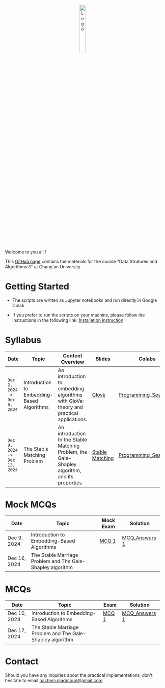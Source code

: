 <div align="center">
    <img src="./images/logo_Changan.png" alt="Logo" width="20%"/>
</div>

Welcome to you all !

This [GitHub page](https://hm-ai.github.io/Data_Structures_Algorithms/) contains the materials for the course "Data Strutures and Algorithms 3" at Chang'an University.

# Getting Started
* The scripts are written as Jupyter notebooks and run directly in Google Colab.

* If you prefer to run the scripts on your machine, please follow the instructions in the following link: [Installation instruction](https://colab.research.google.com/drive/1GtAF3kuPGDhxRYacLVUMm5S8f1uBA_oM?usp=sharing)


# Syllabus

| **Date**                        | **Topic**                                  | **Content Overview**                                                                           | Slides                                                     | **Colabs**                                                                                                          | **Solutions**                                                                                                            |
|---------------------------------|--------------------------------------------|------------------------------------------------------------------------------------------------|------------------------------------------------------------|---------------------------------------------------------------------------------------------------------------------|--------------------------------------------------------------------------------------------------------------------------|
| `Dec 2, 2024 -> Dec 6, 2024`    | Introduction to Embedding-Based Algorithms | An introduction to embedding algorithms with GloVe: theory and practical applications.         | [Glove](Slides/GloVe.pdf)                                  | [Programming_Session_1](https://colab.research.google.com/drive/1p5uRd4hJNaqInZh98hYuiknXI6Rc36-F?usp=sharing)      | [Solution_Programming_Session_1](https://colab.research.google.com/drive/105sORnOHO8hPj0mj7fs2nFbkdYQjLtwk?usp=sharing)  | 
| `Dec 9, 2024 -> Dec 13, 2024`   | The Stable Matching Problem                | An introduction to the Stable Matching Problem, the Gale-Shapley algorithm, and its proporties | [Stable Matching](Slides/Stable_Matching_Gale_Shapley.pdf) | [Programming_Session_2](https://colab.research.google.com/drive/1WFpsSRqH6D7DPo1jHxUC5Ln5FKN-OL5a?usp=sharing)      | [Solution_Programming_Session_2](https://colab.research.google.com/drive/1mqoB_7h2H1da2F_BKfu94hR0FSIWSRRn?usp=sharing)  | 


# Mock MCQs

| **Date**     | **Topic**                                                     | Mock Exam                    | Solution                                     | 
|--------------|---------------------------------------------------------------|------------------------------|----------------------------------------------| 
| Dec 9, 2024  | Introduction to Embedding-Based Algorithms                    | [MCQ 1](Mock_mcqs/MCQ_1.pdf) | [MCQ_Answers 1](Mock_mcqs/MCQ_1_Answers.pdf) | 
| Dec 16, 2024 | The Stable Marriage Problem and The Gale-Shapley algorithm    |                              |                                              | 


# MCQs

| **Date**     | **Topic**                                                     | Exam                    | Solution                                     | 
|--------------|---------------------------------------------------------------|-------------------------|----------------------------------------------| 
| Dec 10, 2024 | Introduction to Embedding-Based Algorithms                    | [MCQ 1](mcqs/MCQ_1.pdf) | [MCQ_Answers 1](Mock_mcqs/MCQ_1_Answers.pdf) |          
| Dec 17, 2024 | The Stable Marriage Problem and The Gale-Shapley algorithm    |                         |                                              | 


# Contact
Should you have any inquiries about the practical implementations, don't hesitate to email hachem.madmoun@gmail.com